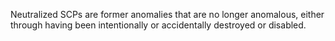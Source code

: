 Neutralized SCPs are former anomalies that are no longer anomalous, either through having been intentionally or accidentally destroyed or disabled.